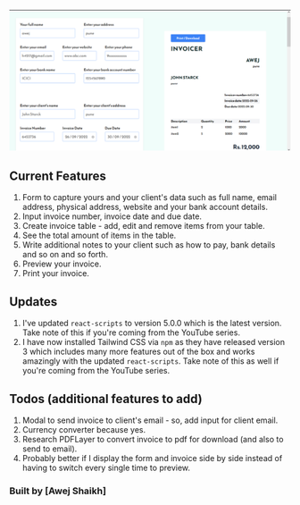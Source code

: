 
![alt](./src/images/invoicerv2.png)

## Current Features

1. Form to capture yours and your client's data such as full name, email address, physical address, website and your bank account details.
2. Input invoice number, invoice date and due date.
3. Create invoice table - add, edit and remove items from your table.
4. See the total amount of items in the table.
5. Write additional notes to your client such as how to pay, bank details and so on and so forth.
6. Preview your invoice.
7. Print your invoice.

## Updates

1. I've updated `react-scripts` to version 5.0.0 which is the latest version. Take note of this if you're coming from the YouTube series.
2. I have now installed Tailwind CSS via `npm` as they have released version 3 which includes many more features out of the box and works amazingly with the updated `react-scripts`. Take note of this as well if you're coming from the YouTube series.


## Todos (additional features to add)

1. Modal to send invoice to client's email - so, add input for client email.
2. Currency converter because yes.
3. Research PDFLayer to convert invoice to pdf for download (and also to send to email).
4. Probably better if I display the form and invoice side by side instead of having to switch every single time to preview.


### Built by [Awej Shaikh]
